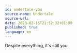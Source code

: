 ```yaml
---
id: undertale-you
source-name: Undertale
source-url:
date: 2023-02-16T21:52:32+01:00
published: true
language: en
---
```


Despite everything, it's still you.
